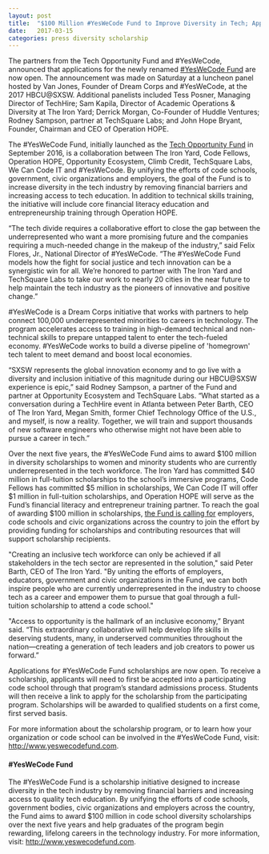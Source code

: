 ```yaml
---
layout: post
title:  "$100 Million #YesWeCode Fund to Improve Diversity in Tech; Applications Now Open for Code School Scholarships"
date:   2017-03-15
categories: press diversity scholarship
---
```


<p> The partners from the Tech Opportunity Fund and #YesWeCode, announced that applications for the newly renamed <a href="http://www.yeswecodefund.com" onclick="linkClick(this.href)" rel="nofollow">#YesWeCode Fund</a> are now open. The announcement was made on Saturday at a luncheon panel hosted by Van Jones, Founder of Dream Corps and #YesWeCode, at the 2017 HBCU@SXSW. Additional panelists included Tess Posner, Managing Director of TechHire; Sam Kapila, Director of Academic Operations &amp; Diversity at The Iron Yard; Derrick Morgan, Co-Founder of Huddle Ventures; Rodney Sampson, partner at TechSquare Labs; and John Hope Bryant, Founder, Chairman and CEO of Operation HOPE. </p>
<p>The #YesWeCode Fund, initially launched as the <a href="http://www.prweb.com/releases/2016/09/prweb13673546.htm" onclick="linkClick(this.href)" rel="nofollow">Tech Opportunity Fund</a> in September 2016, is a collaboration between The Iron Yard, Code Fellows, Operation HOPE, Opportunity Ecosystem, Climb Credit, TechSquare Labs, We Can Code IT and #YesWeCode. By unifying the efforts of code schools, government, civic organizations and employers, the goal of the Fund is to increase diversity in the tech industry by removing financial barriers and increasing access to tech education. In addition to technical skills training, the initiative will include core financial literacy education and entrepreneurship training through Operation HOPE. </p>
<p>“The tech divide requires a collaborative effort to close the gap between the underrepresented who want a more promising future and the companies requiring a much-needed change in the makeup of the industry,” said Felix Flores, Jr., National Director of #YesWeCode. “The #YesWeCode Fund models how the fight for social justice and tech innovation can be a synergistic win for all. We’re honored to partner with The Iron Yard and TechSquare Labs to take our work to nearly 20 cities in the near future to help maintain the tech industry as the pioneers of innovative and positive change.”</p>
<p>#YesWeCode is a Dream Corps initiative that works with partners to help connect 100,000 underrepresented minorities to careers in technology. The program accelerates access to training in high-demand technical and non-technical skills to prepare untapped talent to enter the tech-fueled economy. #YesWeCode works to build a diverse pipeline of &#39;homegrown&#39; tech talent to meet demand and boost local economies.</p>
<p>“SXSW represents the global innovation economy and to go live with a diversity and inclusion initiative of this magnitude during our HBCU@SXSW experience is epic,” said Rodney Sampson, a partner of the Fund and partner at Opportunity Ecosystem and TechSquare Labs. “What started as a conversation during a TechHire event in Atlanta between Peter Barth, CEO of The Iron Yard, Megan Smith, former Chief Technology Office of the U.S., and myself, is now a reality. Together, we will train and support thousands of new software engineers who otherwise might not have been able to pursue a career in tech.”</p>
<p>Over the next five years, the #YesWeCode Fund aims to award $100 million in diversity scholarships to women and minority students who are currently underrepresented in the tech workforce. The Iron Yard has committed $40 million in full-tuition scholarships to the school’s immersive programs, Code Fellows has committed $5 million in scholarships, We Can Code IT will offer $1 million in full-tuition scholarships, and Operation HOPE will serve as the Fund’s financial literacy and entrepreneur training partner. To reach the goal of awarding $100 million in scholarships, <a href="http://www.yeswecodefund.com/partners/">the Fund is calling for</a> employers, code schools and civic organizations across the country to join the effort by providing funding for scholarships and contributing resources that will support scholarship recipients.</p>
<p>&quot;Creating an inclusive tech workforce can only be achieved if all stakeholders in the tech sector are represented in the solution,&quot; said Peter Barth, CEO of The Iron Yard. &quot;By uniting the efforts of employers, educators, government and civic organizations in the Fund, we can both inspire people who are currently underrepresented in the industry to choose tech as a career and empower them to pursue that goal through a full-tuition scholarship to attend a code school.&quot;</p>
<p>&quot;Access to opportunity is the hallmark of an inclusive economy,” Bryant said. “This extraordinary collaborative will help develop life skills in deserving students, many, in underserved communities throughout the nation—creating a generation of tech leaders and job creators to power us forward.”</p>
<p>Applications for #YesWeCode Fund scholarships are now open. To receive a scholarship, applicants will need to first be accepted into a participating code school through that program’s standard admissions process. Students will then receive a link to apply for the scholarship from the participating program. Scholarships will be awarded to qualified students on a first come, first served basis.</p>
<p>For more information about the scholarship program, or to learn how your organization or code school can be involved in the #YesWeCode Fund, visit: <a href="http://www.yeswecodefund.com" >http://www.yeswecodefund.com</a>. </p>
<h4>#YesWeCode Fund</h4>
<p>The #YesWeCode Fund is a scholarship initiative designed to increase diversity in the tech industry by removing financial barriers and increasing access to quality tech education. By unifying the efforts of code schools, government bodies, civic organizations and employers across the country, the Fund aims to award $100 million in code school diversity scholarships over the next five years and help graduates of the program begin rewarding, lifelong careers in the technology industry. For more information, visit: <a href="http://www.yeswecodefund.com">http://www.yeswecodefund.com</a>.</p>
